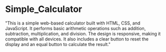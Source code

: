 # Simple_Calculator
"This is a simple web-based calculator built with HTML, CSS, and JavaScript. It performs basic arithmetic operations such as addition, subtraction, multiplication, and division. The design is responsive, making it compatible with all devices. It also includes a clear button to reset the display and an equal button to calculate the result."
